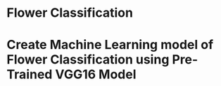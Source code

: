 # Flower Classification
# Create Machine Learning model of Flower Classification using Pre-Trained VGG16 Model
